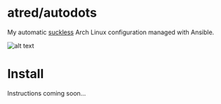 # atred/autodots
My automatic [suckless](https://suckless.org) Arch Linux configuration managed with Ansible.

![alt text](https://raw.githubusercontent.com/atred/autodots/master/logo.png "bad joke, nothing to see here")

# Install
Instructions coming soon...

